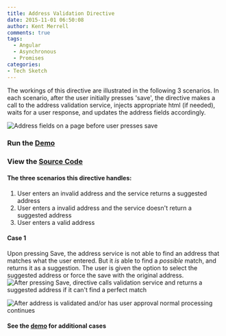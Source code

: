 ```yaml
---
title: Address Validation Directive
date: 2015-11-01 06:50:08
author: Kent Merrell
comments: true
tags: 
  - Angular
  - Asynchronous
  - Promises
categories: 
- Tech Sketch
---
```


The workings of this directive are illustrated in the following 3 scenarios. In each scenario, after the user initially presses 'save', the directive makes a call to the address validation service, injects appropriate html (if needed), waits for a user response, and updates the address fields accordingly.

 ![Address fields on a page before user presses save](/blog/static/address-validation-directive-1.png )
<!-- more -->

###  Run the [Demo](http://datadoodler.github.io/ts-00-address-suggestion-directive)

###  View the [Source Code](http://github.com/datadoodler/ts-00-address-suggestion-directive)

#### The three scenarios this directive handles:
1. User enters an invalid address and the service returns a suggested address
2. User enters a invalid address and the service doesn't return a suggested address
3. User enters a valid address

#### Case 1
Upon pressing Save, the address service is not able to find an address that matches what the user entered. But it <em>is</em> able to find a <em>possible</em> match, and returns it as a suggestion. The user is given the option to select the suggested address or force the save with the original address.
![After pressing Save, directive calls validation service and returns a suggested address if it can't find a perfect match](/blog/static/address-validation-directive-2.png )
 
 
![After address is validated and/or has user approval normal processing continues](/blog/static/address-validation-directive-3.png )


#### See the [demo](http://datadoodler.github.io/ts-00-address-suggestion-directive) for additional cases


 

